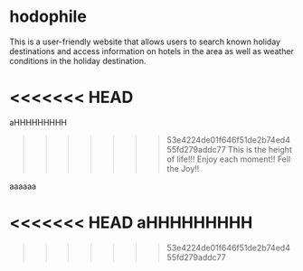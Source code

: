 # hodophile

This is a user-friendly website that allows users to search known holiday destinations and access information on hotels in the area as well as weather conditions in the holiday destination.

<<<<<<< HEAD
=======
aHHHHHHHHH
>>>>>>> 53e4224de01f646f51de2b74ed455fd279addc77
This is the height of life!!!
Enjoy each moment!!
Fell the Joy!!

aaaaaa


<<<<<<< HEAD
aHHHHHHHHH
=======
>>>>>>> 53e4224de01f646f51de2b74ed455fd279addc77
